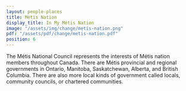 ```yaml
---
layout: people-places
title: Métis Nation
display_title: In My Métis Nation
image: "/assets/img/change/metis-nation.png"
pdf: "/assets/pdf/change/metis-nation.pdf"
position: 6
---
```


The Métis National Council represents the interests of Métis nation members throughout Canada. There are Métis provincial and regional governments in Ontario, Manitoba, Saskatchewan, Alberta, and British Columbia. There are also more local kinds of government called locals, community councils, or chartered communities.